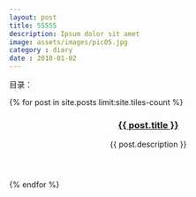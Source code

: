 ```yaml
---
layout: post
title: 55555
description: Ipsum dolor sit amet
image: assets/images/pic05.jpg
category : diary
date : 2018-01-02
---
```


目录：

<section id="one" class="tiles">
{% for post in site.posts limit:site.tiles-count %}
<article>
                <span class="image">
                        <img src="{{ post.image }}" alt="" />
                </span>
                <header class="major">
                        <h3><a href="{{ post.url  | relative_url }}" class="link">{{ post.title }}</a></h3>
                        <p>{{ post.description }}</p>
                </header>
        </article>
{% endfor %}
</section>